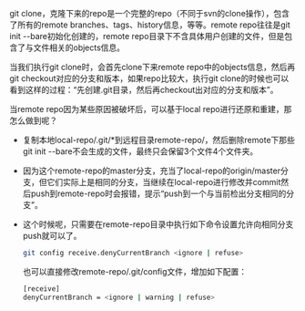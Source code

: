 git clone，克隆下来的repo是一个完整的repo（不同于svn的clone操作），包含了所有的remote branches、tags、history信息，等等。remote repo往往是git init --bare初始化创建的，remote repo目录下不含具体用户创建的文件，但是包含了与文件相关的objects信息。

当我们执行git clone时，会首先clone下来remote repo中的objects信息，然后再git checkout对应的分支和版本，如果repo比较大，执行git clone的时候也可以看到这样的过程：“先创建.git目录，然后再checkout出对应的分支和版本”。



当remote repo因为某些原因被破坏后，可以基于local repo进行还原和重建，那怎么做到呢？

- 复制本地local-repo/.git/*到远程目录remote-repo/，然后删除remote下那些git init --bare不会生成的文件，最终只会保留3个文件4个文件夹。

- 因为这个remote-repo的master分支，充当了local-repo的origin/master分支，但它们实际上是相同的分支，当继续在local-repo进行修改并commit然后push到remote-repo时会报错，提示“push到一个与当前检出分支相同的分支”。

- 这个时候呢，只需要在remote-repo目录中执行如下命令设置允许向相同分支push就可以了。
    ```bash
    git config receive.denyCurrentBranch <ignore | refuse>
    ```
	也可以直接修改remote-repo/.git/config文件，增加如下配置：
    ```bash
    [receive]
    denyCurrentBranch = <ignore | warning | refuse>
    ```

